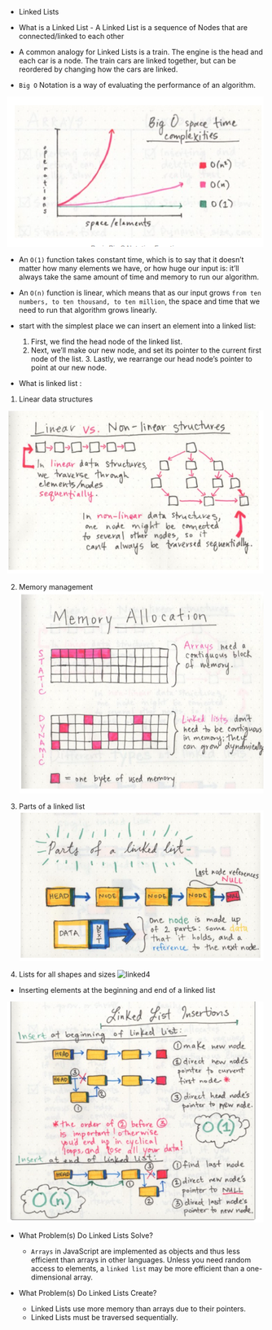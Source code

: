 - Linked Lists

- What is a Linked List
      - A Linked List is a sequence of Nodes that are connected/linked 
         to each other
- A common analogy for Linked Lists is a train. The engine is the head and each car is a node. The train cars are linked together, but can be reordered by changing how the cars are linked.

- `Big O` Notation is a way of evaluating the performance of an algorithm.

![bigO](/imag/bigO.PNG)

- An `O(1)` function takes constant time, which is to say that it doesn’t matter how many elements we have, or how huge our input is: it’ll always take the same amount of time and memory to run our algorithm. 
- An `O(n)` function is linear, which means that as our input grows `from ten numbers, to ten thousand, to ten million`, the space and time that we need to run that algorithm grows linearly.

- start with the simplest place we can insert an element into a linked list:
    1. First, we find the head node of the linked list.
     2. Next, we’ll make our new node, and set its pointer to the 
     current first node of the list.
      3. Lastly, we rearrange our head node’s pointer to point at our new node.

- What is linked list :

 1. Linear data structures

![linked1](/imag/linked1.PNG)

2. Memory management
![linked2](/imag/linked2.PNG)

3. Parts of a linked list
![linked3](/imag/linked3.PNG)

4. Lists for all shapes and sizes
![linked4]()

- Inserting elements at the beginning and end of a linked list

![end=biging](/imag/end-biginig.PNG)

- What Problem(s) Do Linked Lists Solve?
   - `Arrays` in JavaScript are implemented as objects and thus less efficient than arrays in other languages. Unless you need random access to elements, a `linked list` may be more efficient than a one-dimensional array.

- What Problem(s) Do Linked Lists Create?
  - Linked Lists use more memory than arrays due to their pointers.
  - Linked Lists must be traversed sequentially.
